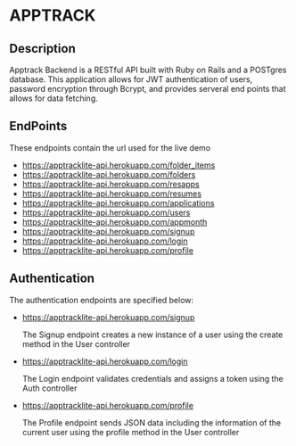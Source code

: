 # APPTRACK

## Description

Apptrack Backend is a RESTful API built with Ruby on Rails and a POSTgres database. This application allows for JWT authentication of users, password encryption through Bcrypt, and provides serveral end points that allows for data fetching. 

## EndPoints
These endpoints contain the url used for the live demo
  * https://apptracklite-api.herokuapp.com/folder_items
  * https://apptracklite-api.herokuapp.com/folders
  * https://apptracklite-api.herokuapp.com/resapps
  * https://apptracklite-api.herokuapp.com/resumes
  * https://apptracklite-api.herokuapp.com/applications
  * https://apptracklite-api.herokuapp.com/users
  * https://apptracklite-api.herokuapp.com/appmonth
  * https://apptracklite-api.herokuapp.com/signup
  * https://apptracklite-api.herokuapp.com/login
  * https://apptracklite-api.herokuapp.com/profile
  
## Authentication

The authentication endpoints are specified below:
  * https://apptracklite-api.herokuapp.com/signup
  
      The Signup endpoint creates a new instance of a user using the create method in the User controller
  * https://apptracklite-api.herokuapp.com/login
  
      The Login endpoint validates credentials and assigns a token using the Auth controller
  * https://apptracklite-api.herokuapp.com/profile
  
      The Profile endpoint sends JSON data including the information of the current user using the profile method in the User controller
